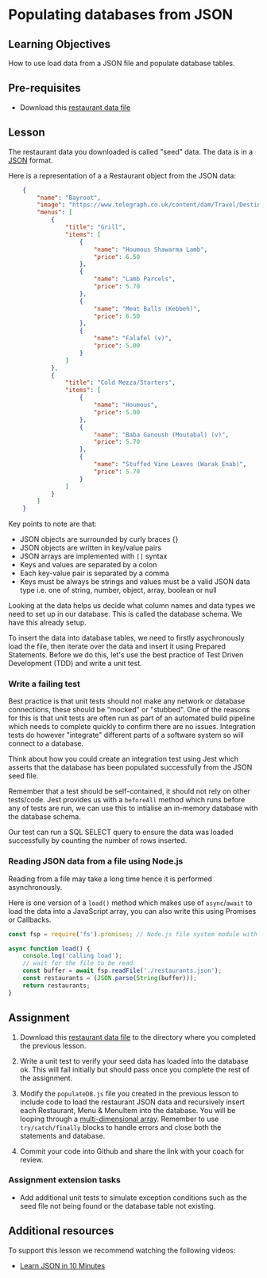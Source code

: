 # Populating databases from JSON

## Learning Objectives
How to use load data from a JSON file and populate database tables. 

## Pre-requisites

   * Download this [restaurant data file](https://raw.githubusercontent.com/MultiverseLearningProducts/restaurant-data/master/restaurants.json)

## Lesson
The restaurant data you downloaded is called "seed" data. The data is in a [JSON](https://www.w3schools.com/js/js_json_intro.asp) format.

Here is a representation of a a Restaurant object from the JSON data:

```json
    {
        "name": "Bayroot",
        "image": "https://www.telegraph.co.uk/content/dam/Travel/Destinations/Europe/England/Brighton/brighton-restaurants-hotel-du-vin-bistro.jpg",
        "menus": [
            {
                "title": "Grill",
                "items": [
                    {
                        "name": "Houmous Shawarma Lamb",
                        "price": 6.50
                    },
                    {
                        "name": "Lamb Parcels",
                        "price": 5.70
                    },
                    {
                        "name": "Meat Balls (Kebbeh)",
                        "price": 6.50
                    },
                    {
                        "name": "Falafel (v)",
                        "price": 5.00
                    }
                ]
            },
            {
                "title": "Cold Mezza/Starters",
                "items": [
                    {
                        "name": "Houmous",
                        "price": 5.00
                    },
                    {
                        "name": "Baba Ganoush (Moutabal) (v)",
                        "price": 5.70
                    },
                    {
                        "name": "Stuffed Vine Leaves (Warak Enab)",
                        "price": 5.70
                    }
                ]
            }
        ]
    }
```

Key points to note are that:  
  * JSON objects are surrounded by curly braces {}
  * JSON objects are written in key/value pairs
  * JSON arrays are implemented with `[]` syntax 
  * Keys and values are separated by a colon
  * Each key-value pair is separated by a comma
  * Keys must be always be strings and values must be a valid JSON data type i.e. one of string, number, object, array, boolean or null

Looking at the data helps us decide what column names and data types we need to set up in our database. This is called the database schema. We have this already setup.

To insert the data into database tables, we need to firstly asychronously load the file, then iterate over the data and insert it using Prepared Statements. Before we do this, let's use the best practice of Test Driven Development (TDD) and write a unit test.

### Write a failing test
Best practice is that unit tests should not make any network or database connections, these should be "mocked" or "stubbed". One of the reasons for this is that unit tests are often run as part of an automated build pipeline which needs to complete quickly to confirm there are no issues. Integration tests do however "integrate" different parts of a software system so will connect to a database.

Think about how you could create an integration test using Jest which asserts that the database has been populated successfully from the JSON seed file. 

Remember that a test should be self-contained, it should not rely on other tests/code. Jest provides us with a `beforeAll` method which runs before any of tests are run, we can use this to intialise an in-memory database with the database schema. 

Our test can run a SQL SELECT query to ensure the data was loaded successfully by counting the number of rows inserted.

### Reading JSON data from a file using Node.js
Reading from a file may take a long time hence it is performed asynchronously. 

Here is one version of a `load()` method which makes use of `async`/`await` to load the data into a JavaScript array, you can also write this using Promises or Callbacks.

```js
const fsp = require('fs').promises; // Node.js file system module with promises

async function load() {
    console.log('calling load');
    // wait for the file to be read
    const buffer = await fsp.readFile('./restaurants.json');
    const restaurants = (JSON.parse(String(buffer)));
    return restaurants;
}
```

## Assignment

   1. Download this [restaurant data file](https://raw.githubusercontent.com/MultiverseLearningProducts/restaurant-data/master/restaurants.json) to the directory where you completed the previous lesson.

   1. Write a unit test to verify your seed data has loaded into the database ok. This will fail initially but should pass once you complete the rest of the assignment.

   1. Modify the `populateDB.js` file you created in the previous lesson to include code to load the restaurant JSON data and recursively insert each Restaurant, Menu & MenuItem into the database. You will be looping through a [multi-dimensional array](https://www.geeksforgeeks.org/multidimensional-array-in-javascript/). Remember to use `try/catch/finally` blocks to handle errors and close both the statements and database.

   1. Commit your code into Github and share the link with your coach for review.

### Assignment extension tasks
* Add additional unit tests to simulate exception conditions such as the seed file not being found or the database table not existing.

## Additional resources
To support this lesson we recommend watching the following videos:
* [Learn JSON in 10 Minutes](https://www.youtube.com/watch?v=iiADhChRriM)

